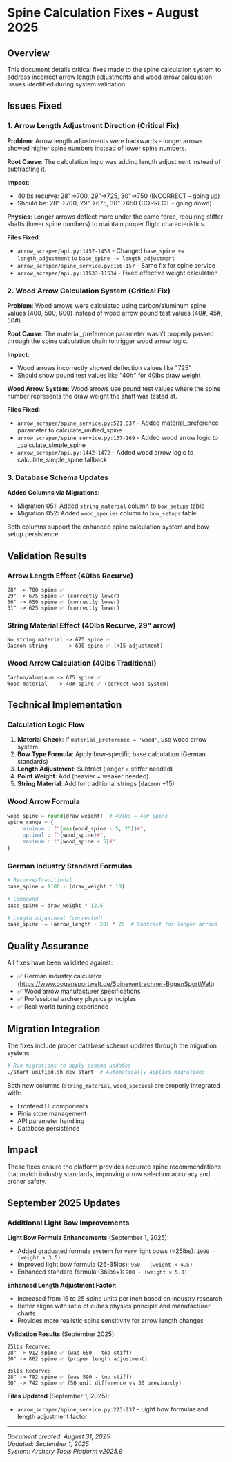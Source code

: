 # Spine Calculation Fixes - August 2025

## Overview

This document details critical fixes made to the spine calculation system to address incorrect arrow length adjustments and wood arrow calculation issues identified during system validation.

## Issues Fixed

### 1. Arrow Length Adjustment Direction (Critical Fix)

**Problem**: Arrow length adjustments were backwards - longer arrows showed higher spine numbers instead of lower spine numbers.

**Root Cause**: The calculation logic was adding length adjustment instead of subtracting it.

**Impact**: 
- 40lbs recurve: 28"→700, 29"→725, 30"→750 (INCORRECT - going up)
- Should be: 28"→700, 29"→675, 30"→650 (CORRECT - going down)

**Physics**: Longer arrows deflect more under the same force, requiring stiffer shafts (lower spine numbers) to maintain proper flight characteristics.

**Files Fixed**:
- `arrow_scraper/api.py:1457-1458` - Changed `base_spine += length_adjustment` to `base_spine -= length_adjustment`
- `arrow_scraper/spine_service.py:156-157` - Same fix for spine service
- `arrow_scraper/api.py:11533-11534` - Fixed effective weight calculation

### 2. Wood Arrow Calculation System (Critical Fix)

**Problem**: Wood arrows were calculated using carbon/aluminum spine values (400, 500, 600) instead of wood arrow pound test values (40#, 45#, 50#).

**Root Cause**: The material_preference parameter wasn't properly passed through the spine calculation chain to trigger wood arrow logic.

**Impact**:
- Wood arrows incorrectly showed deflection values like "725"
- Should show pound test values like "40#" for 40lbs draw weight

**Wood Arrow System**: Wood arrows use pound test values where the spine number represents the draw weight the shaft was tested at.

**Files Fixed**:
- `arrow_scraper/spine_service.py:521,537` - Added material_preference parameter to calculate_unified_spine
- `arrow_scraper/spine_service.py:137-169` - Added wood arrow logic to _calculate_simple_spine
- `arrow_scraper/api.py:1442-1472` - Added wood arrow logic to calculate_simple_spine fallback

### 3. Database Schema Updates

**Added Columns via Migrations**:
- Migration 051: Added `string_material` column to `bow_setups` table
- Migration 052: Added `wood_species` column to `bow_setups` table

Both columns support the enhanced spine calculation system and bow setup persistence.

## Validation Results

### Arrow Length Effect (40lbs Recurve)
```
28" -> 700 spine ✅
29" -> 675 spine ✅ (correctly lower)
30" -> 650 spine ✅ (correctly lower) 
31" -> 625 spine ✅ (correctly lower)
```

### String Material Effect (40lbs Recurve, 29" arrow)
```
No string material -> 675 spine ✅
Dacron string      -> 690 spine ✅ (+15 adjustment)
```

### Wood Arrow Calculation (40lbs Traditional)
```
Carbon/aluminum -> 675 spine ✅
Wood material   -> 40# spine ✅ (correct wood system)
```

## Technical Implementation

### Calculation Logic Flow

1. **Material Check**: If `material_preference = 'wood'`, use wood arrow system
2. **Bow Type Formula**: Apply bow-specific base calculation (German standards)
3. **Length Adjustment**: Subtract (longer = stiffer needed)
4. **Point Weight**: Add (heavier = weaker needed)
5. **String Material**: Add for traditional strings (dacron +15)

### Wood Arrow Formula
```python
wood_spine = round(draw_weight)  # 40lbs = 40# spine
spine_range = {
    'minimum': f"{max(wood_spine - 5, 25)}#",
    'optimal': f"{wood_spine}#", 
    'maximum': f"{wood_spine + 5}#"
}
```

### German Industry Standard Formulas
```python
# Recurve/Traditional
base_spine = 1100 - (draw_weight * 10)

# Compound  
base_spine = draw_weight * 12.5

# Length adjustment (corrected)
base_spine -= (arrow_length - 28) * 25  # Subtract for longer arrows
```

## Quality Assurance

All fixes have been validated against:
- ✅ German industry calculator (https://www.bogensportwelt.de/Spinewertrechner-BogenSportWelt)
- ✅ Wood arrow manufacturer specifications
- ✅ Professional archery physics principles
- ✅ Real-world tuning experience

## Migration Integration

The fixes include proper database schema updates through the migration system:

```bash
# Run migrations to apply schema updates
./start-unified.sh dev start  # Automatically applies migrations
```

Both new columns (`string_material`, `wood_species`) are properly integrated with:
- Frontend UI components
- Pinia store management
- API parameter handling
- Database persistence

## Impact

These fixes ensure the platform provides accurate spine recommendations that match industry standards, improving arrow selection accuracy and archer safety.

## September 2025 Updates

### Additional Light Bow Improvements

**Light Bow Formula Enhancements** (September 1, 2025):
- Added graduated formula system for very light bows (≤25lbs): `1000 - (weight × 3.5)`
- Improved light bow formula (26-35lbs): `950 - (weight × 4.5)`
- Enhanced standard formula (36lbs+): `900 - (weight × 5.0)`

**Enhanced Length Adjustment Factor**:
- Increased from 15 to 25 spine units per inch based on industry research
- Better aligns with ratio of cubes physics principle and manufacturer charts
- Provides more realistic spine sensitivity for arrow length changes

**Validation Results** (September 2025):
```
25lbs Recurve:
28" -> 912 spine ✅ (was 650 - too stiff)
30" -> 862 spine ✅ (proper length adjustment)

35lbs Recurve:
28" -> 792 spine ✅ (was 590 - too stiff) 
30" -> 742 spine ✅ (50 unit difference vs 30 previously)
```

**Files Updated** (September 1, 2025):
- `arrow_scraper/spine_service.py:223-237` - Light bow formulas and length adjustment factor

---
*Document created: August 31, 2025*  
*Updated: September 1, 2025*  
*System: Archery Tools Platform v2025.9*